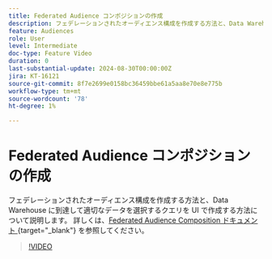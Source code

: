 ```yaml
---
title: Federated Audience コンポジションの作成
description: フェデレーションされたオーディエンス構成を作成する方法と、Data Warehouse に到達して適切なデータを選択するクエリを UI で作成する方法について説明します。
feature: Audiences
role: User
level: Intermediate
doc-type: Feature Video
duration: 0
last-substantial-update: 2024-08-30T00:00:00Z
jira: KT-16121
source-git-commit: 8f7e2699e0158bc36459bbe61a5aa8e70e8e775b
workflow-type: tm+mt
source-wordcount: '78'
ht-degree: 1%

---
```



# Federated Audience コンポジションの作成

フェデレーションされたオーディエンス構成を作成する方法と、Data Warehouse に到達して適切なデータを選択するクエリを UI で作成する方法について説明します。 詳しくは、[Federated Audience Composition ドキュメント ](https://experienceleague.adobe.com/ja/docs/federated-audience-composition/using/home){target="_blank"} を参照してください。

>[!VIDEO](https://video.tv.adobe.com/v/3433247/?learn=on)

